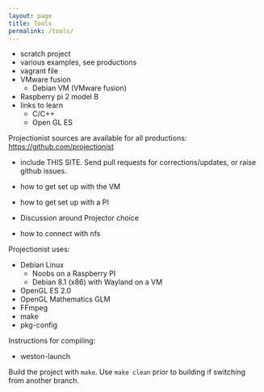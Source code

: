 ```yaml
---
layout: page
title: Tools
permalink: /tools/
---
```


* scratch project
* various examples, see productions
* vagrant file
* VMware fusion
  * Debian VM (VMware fusion)
* Raspberry pi 2 model B
* links to learn
  * C/C++
  * Open GL ES

Projectionist sources are available for all productions: https://github.com/projectionist
* include THIS SITE. Send pull requests for corrections/updates, or raise github issues.


* how to get set up with the VM
* how to get set up with a PI
* Discussion around Projector choice
* how to connect with nfs


Projectionist uses:

* Debian Linux
  * Noobs on a Raspberry PI
  * Debian 8.1 (x86) with Wayland on a VM
* OpenGL ES 2.0
* OpenGL Mathematics GLM
* FFmpeg
* make
* pkg-config


Instructions for compiling:

* weston-launch



Build the project with `make`. Use `make clean` prior to building if switching from another branch.
